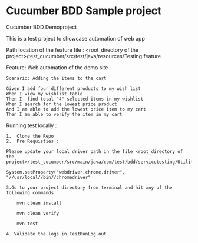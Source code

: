# Cucumber BDD Sample project

Cucumber BDD Demoproject 

This is a test project to showcase automation of  web app  

Path location of the feature file : <root_directory of the project>/test_cucumber/src/test/java/resources/Testing.feature

Feature: Web automation of the demo site

    Scenario: Adding the items to the cart
    
    Given I add four different products to my wish list
    When I view my wishlist table
    Then I  find total "4" selected items in my wishlist
    When I search for the lowest price product
    And I am able to add the lowest price item to my cart
    Then I am able to verify the item in my cart


Running test locally :
    
    1.  Clone the Repo 
    2.  Pre Requisties :

    Please update your local driver path in the file <root_directory of the project>/test_cucumber/src/main/java/com/test/bdd/servicetesting/UtilityHelper/UIDriverManager.java
    
    System.setProperty("webdriver.chrome.driver", "//usr/local//bin//chromedriver"

    3.Go to your project directory from terminal and hit any of the following commands

        mvn clean install 

        mvn clean verify

        mvn test
    
    4. Validate the logs in TestRunLog.out
 